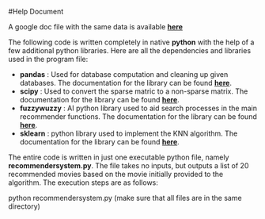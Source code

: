 #Help Document

A google doc file with the same data is available **[here](https://docs.google.com/document/d/1HbnXx6r77LfEjIuPtr8Nso9TaMokj4YK/edit?usp=sharing&ouid=117806499075101418555&rtpof=true&sd=true)**

The following code is written completely in native **python** with the help of a few additional python libraries. Here are all the dependencies and libraries used in the program file:

* **pandas** : Used for database computation and cleaning up given databases. The documentation for the library can be found **[here](https://pandas.pydata.org/docs/user_guide/index.html#user-guide)**.
* **scipy** : Used to convert the sparse matric to a non-sparse matrix. The documentation for the library can be found **[here](https://docs.scipy.org/doc/)**.
* **fuzzywuzzy** : AI python library used to aid search processes in the main recommender functions. The documentation for the library can be found **[here](https://pypi.org/project/fuzzywuzzy/#description)**.
* **sklearn** : python library used to implement the KNN algorithm. The documentation for the library can be found **[here](https://scikit-learn.org/stable/)**.

The entire code is written in just one executable python file, namely **recommendersystem.py**. The file takes no inputs, but outputs a list of 20 recommended movies based on the movie initially provided to the algorithm. The execution steps are as follows:

  python recommendersystem.py
  (make sure that all files are in the same directory)
